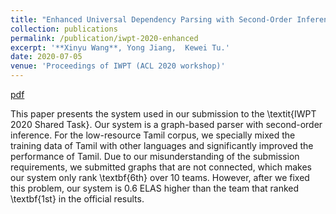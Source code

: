 ```yaml
---
title: "Enhanced Universal Dependency Parsing with Second-Order Inference and Mixture of Training Data"
collection: publications
permalink: /publication/iwpt-2020-enhanced
excerpt: '**Xinyu Wang**, Yong Jiang,  Kewei Tu.'
date: 2020-07-05
venue: 'Proceedings of IWPT (ACL 2020 workshop)'
---
```


<!-- [pdf](https://arxiv.org/pdf/1906.07880.pdf)
[code](https://github.com/wangxinyu0922/Second_Order_SDP)
[bibtex](https://www.aclweb.org/anthology/P19-1454.bib) -->
[pdf](https://arxiv.org/pdf/2006.01414.pdf)

This paper presents the system used in our submission to the \textit{IWPT 2020 Shared Task}. Our system is a graph-based parser with second-order inference. For the low-resource Tamil corpus, we specially mixed the training data of Tamil with other languages and significantly improved the performance of Tamil. Due to our misunderstanding of the submission requirements, we submitted graphs that are not connected, which makes our system only rank \textbf{6th} over 10 teams. However, after we fixed this problem, our system is 0.6 ELAS higher than the team that ranked \textbf{1st} in the official results.